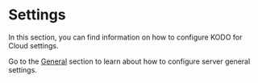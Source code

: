 # Settings

In this section, you can find information on how to configure KODO for Cloud settings. 

Go to the [General](https://storware.gitbook.io/kodo-for-cloud-office365/administration/kodoadmin-user-guide/settings/general) section to learn about how to configure server general settings.

